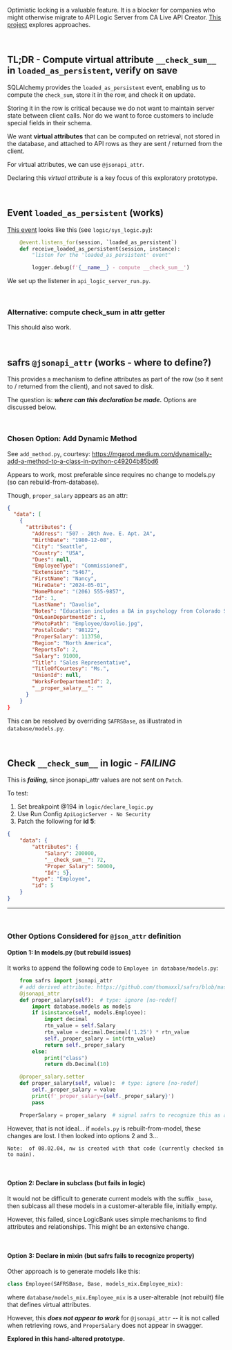 Optimistic locking is a valuable feature.  It is a blocker for companies who might otherwise migrate to API Logic Server from CA Live API Creator.  [This project](https://github.com/valhuber/opt_locking_mix) explores approaches. 

&nbsp;

## TL;DR - Compute virtual attribute `__check_sum__` in `loaded_as_persistent`, verify on save

SQLAlchemy provides the `loaded_as_persistent` event, enabling us to compute the `check_sum`, store it in the row, and check it on update.

Storing it in the row is critical because we do not want to maintain server state between client calls.  Nor do we want to force customers to include special fields in their schema.

We want **virtual attributes** that can be computed on retrieval, not stored in the database, and attached to API rows as they are sent / returned from the client.

For virtual attributes, we can use `@jsonapi_attr`.

Declaring this *virtual attribute* is a key focus of this exploratory prototype.

&nbsp;

## Event `loaded_as_persistent` (works)

[This event](https://docs.sqlalchemy.org/en/20/orm/events.html#sqlalchemy.orm.SessionEvents.loaded_as_persistent) looks like this (see `logic/sys_logic.py`):

```python
    @event.listens_for(session, `loaded_as_persistent`)
    def receive_loaded_as_persistent(session, instance):
        "listen for the 'loaded_as_persistent' event"

        logger.debug(f'{__name__} - compute __check_sum__')
```

We set up the listener in `api_logic_server_run.py`.

&nbsp;

### Alternative: compute __check_sum__ in attr getter

This should also work.

&nbsp;

## safrs `@jsonapi_attr` (works - where to define?)

This provides a mechanism to define attributes as part of the row (so it sent to / returned from the client), and not saved to disk.  

The question is: ***where can this declaration be made.***  Options are discussed below.

&nbsp;

### Chosen Option: Add Dynamic Method

See `add_method.py`, courtesy: https://mgarod.medium.com/dynamically-add-a-method-to-a-class-in-python-c49204b85bd6

Appears to work, most preferable since requires no change to models.py (so can rebuild-from-database).

Though, `proper_salary` appears as an attr:

```json
{
  "data": [
    {
      "attributes": {
        "Address": "507 - 20th Ave. E. Apt. 2A",
        "BirthDate": "1980-12-08",
        "City": "Seattle",
        "Country": "USA",
        "Dues": null,
        "EmployeeType": "Commissioned",
        "Extension": "5467",
        "FirstName": "Nancy",
        "HireDate": "2024-05-01",
        "HomePhone": "(206) 555-9857",
        "Id": 1,
        "LastName": "Davolio",
        "Notes": "Education includes a BA in psychology from Colorado State University in 1970.  She also completed 'The Art of the Cold Call.'  Nancy is a member of Toastmasters International.",
        "OnLoanDepartmentId": 1,
        "PhotoPath": "Employee/davolio.jpg",
        "PostalCode": "98122",
        "ProperSalary": 113750,
        "Region": "North America",
        "ReportsTo": 2,
        "Salary": 91000,
        "Title": "Sales Representative",
        "TitleOfCourtesy": "Ms.",
        "UnionId": null,
        "WorksForDepartmentId": 2,
        "__proper_salary__": ""
      }
    }
}
```

This can be resolved by overriding `SAFRSBase`, as illustrated in `database/models.py`.

&nbsp;

## Check `__check_sum__` in logic - *FAILING*

This is ***failing***, since jsonapi_attr values are not sent on `Patch`.

To test:

1. Set breakpoint @194 in `logic/declare_logic.py`
2. Use Run Config `ApiLogicServer - No Security`
3. Patch the following for **id 5**:

```json
{
    "data": {
        "attributes": {
            "Salary": 200000,
            "__check_sum__": 72,
            "Proper_Salary": 50000,
            "Id": 5},
        "type": "Employee",
        "id": 5
    }
}
```
---

&nbsp;

### Other Options Considered for `@json_attr` definition

#### Option 1: In models.py (but rebuild issues)

It works to append the following code to `Employee in database/models.py`:

```python
    from safrs import jsonapi_attr
    # add derived attribute: https://github.com/thomaxxl/safrs/blob/master/examples/demo_pythonanywhere_com.py
    @jsonapi_attr
    def proper_salary(self):  # type: ignore [no-redef]
        import database.models as models
        if isinstance(self, models.Employee):
            import decimal
            rtn_value = self.Salary
            rtn_value = decimal.Decimal('1.25') * rtn_value
            self._proper_salary = int(rtn_value)
            return self._proper_salary
        else:
            print("class")
            return db.Decimal(10)

    @proper_salary.setter
    def proper_salary(self, value):  # type: ignore [no-redef]
        self._proper_salary = value
        print(f'_proper_salary={self._proper_salary}')
        pass

    ProperSalary = proper_salary  # signal safrs to recognize this as api-visible property
```

However, that is not ideal... if `models.py` is rebuilt-from-model, these changes are lost.  I then looked into options 2 and 3...


    Note:  of 08.02.04, nw is created with that code (currently checked in to main).

&nbsp;

#### Option 2: Declare in subclass (but fails in logic)

It would not be difficult to generate current models with the suffix `_base`, then sublcass all these models in a customer-alterable file, initially empty.  

However, this failed, since LogicBank uses simple mechanisms to find attributes and relationships.  This might be an extensive change.

&nbsp;

#### Option 3: Declare in mixin (but safrs fails to recognize property)

Other approach is to generate models like this:

```python
class Employee(SAFRSBase, Base, models_mix.Employee_mix):
```

where `database/models_mix.Employee_mix` is a user-alterable (not rebuilt) file that defines virtual attributes.  

However, this ***does not appear to work*** for `@jsonapi_attr` -- it is not called when retrieving rows, and `ProperSalary` does not appear in swagger.

**Explored in this hand-altered prototype.**
